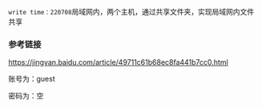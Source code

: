 `write time：220708`局域网内，两个主机，通过共享文件夹，实现局域网内文件共享



### 参考链接

https://jingyan.baidu.com/article/49711c61b68ec8fa441b7cc0.html



账号为：guest

密码为：空

